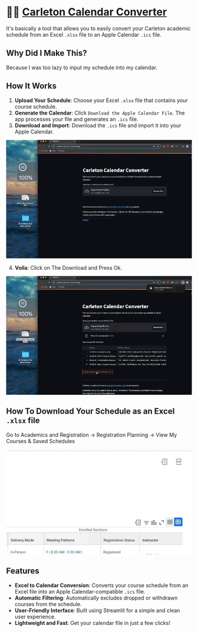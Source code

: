 # 🥏📆 [Carleton Calendar Converter](https://carletoncalendar.streamlit.app/)

It's basically a tool that allows you to easily convert your Carleton academic schedule from an Excel `.xlsx` file to an Apple Calendar `.ics` file.

## Why Did I Make This?

Because I was too lazy to input my schedule into my calendar.

## How It Works

1. **Upload Your Schedule**: Choose your Excel `.xlsx` file that contains your course schedule.
2. **Generate the Calendar**: Click `Download the Apple Calendar File`. The app processes your file and generates an `.ics` file.
3. **Download and Import**: Download the `.ics` file and import it into your Apple Calendar.

![1](img/HowItWorks/1.gif)

4. **Voila**: Click on The Download and Press Ok.

![2](img/HowItWorks/2.gif)

## How To Download Your Schedule as an Excel `.xlsx` file

Go to Academics and Registration -> Registration Planning -> View My Courses & Saved Schedules

![excel](img/DownloadExcel/1.gif)

## Features

- **Excel to Calendar Conversion**: Converts your course schedule from an Excel file into an Apple Calendar-compatible `.ics` file.
- **Automatic Filtering**: Automatically excludes dropped or withdrawn courses from the schedule.
- **User-Friendly Interface**: Built using Streamlit for a simple and clean user experience.
- **Lightweight and Fast**: Get your calendar file in just a few clicks!
